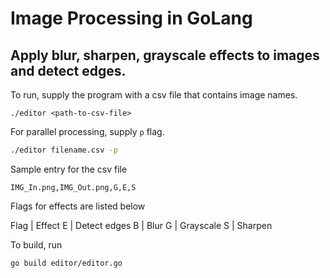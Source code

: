 # Image Processing in GoLang
## Apply blur, sharpen, grayscale effects to images and detect edges.

To run, supply the program with a csv file that contains image names.

```shell
./editor <path-to-csv-file>
``` 

For parallel processing, supply `p` flag.

```bash
./editor filename.csv -p
```

Sample entry for the csv file

```
IMG_In.png,IMG_Out.png,G,E,S
```

Flags for effects are listed below

Flag | Effect
E | Detect edges
B | Blur
G | Grayscale
S | Sharpen

To build, run
```bash
go build editor/editor.go
```